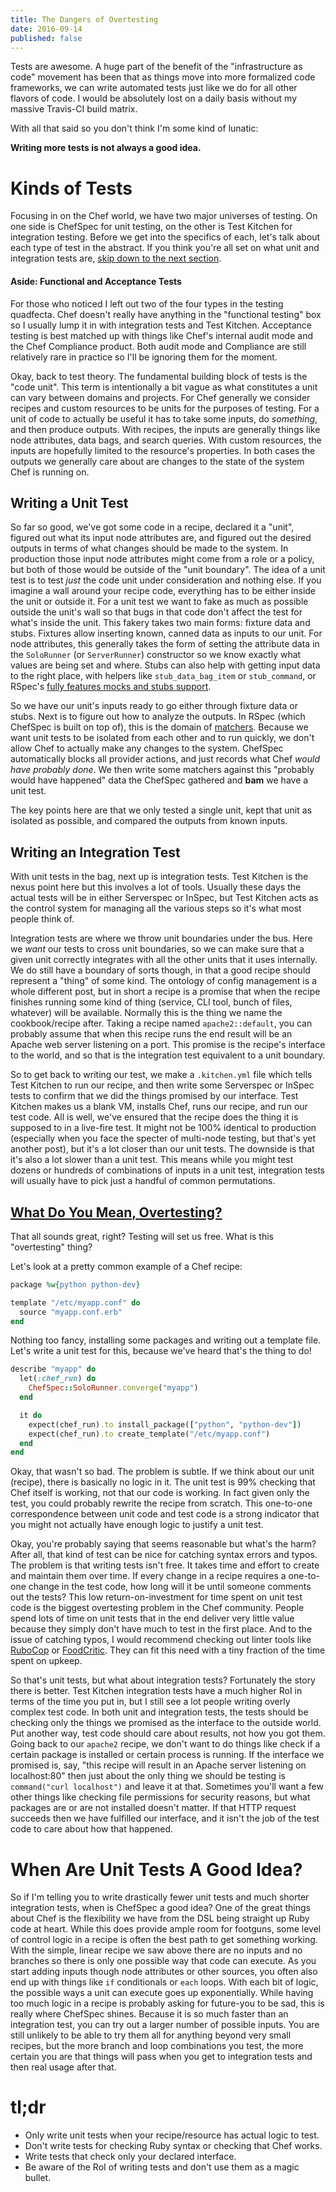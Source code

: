 ```yaml
---
title: The Dangers of Overtesting
date: 2016-09-14
published: false
---
```


Tests are awesome. A huge part of the benefit of the "infrastructure as code"
movement has been that as things move into more formalized code frameworks, we
can write automated tests just like we do for all other flavors of code. I would
be absolutely lost on a daily basis without my massive Travis-CI build matrix.

With all that said so you don't think I'm some kind of lunatic:

**Writing more tests is not always a good idea.**

# Kinds of Tests

Focusing in on the Chef world, we have two major universes of testing. On one
side is ChefSpec for unit testing, on the other is Test Kitchen for integration
testing. Before we get into the specifics of each, let's talk about each type of
test in the abstract. If you think you're all set on what unit and integration
tests are, [skip down to the next section](#overtesting).

#### Aside: Functional and Acceptance Tests

For those who noticed I left out two of the four types in the testing quadfecta.
Chef doesn't really have anything in the "functional testing" box so I usually
lump it in with integration tests and Test Kitchen. Acceptance testing is best
matched up with things like Chef's internal audit mode and the Chef Compliance
product. Both audit mode and Compliance are still relatively rare in practice so
I'll be ignoring them for the moment.

Okay, back to test theory. The fundamental building block of tests is the "code
unit". This term is intentionally a bit vague as what constitutes a unit can
vary between domains and projects. For Chef generally we consider recipes and
custom resources to be units for the purposes of testing. For a unit of code to
actually be useful it has to take some inputs, do _something_, and then produce
outputs. With recipes, the inputs are generally things like node attributes,
data bags, and search queries. With custom resources, the inputs are hopefully
limited to the resource's properties. In both cases the outputs we generally
care about are changes to the state of the system Chef is running on.

## Writing a Unit Test

So far so good, we've got some code in a recipe, declared it a "unit", figured
out what its input node attributes are, and figured out the desired outputs in terms of what
changes should be made to the system. In production those input node attributes
might come from a role or a policy, but both of those would be outside of the
"unit boundary". The idea of a unit test is to test _just_ the code unit under
consideration and nothing else. If you imagine a wall around your recipe code,
everything has to be either inside the unit or outside it. For a unit test we
want to fake as much as possible outside the unit's wall so that bugs in that
code don't affect the test for what's inside the unit. This fakery takes two
main forms: fixture data and stubs. Fixtures allow inserting known, canned data
as inputs to our unit. For node attributes, this generally takes the form of
setting the attribute data in the `SoloRunner` (or `ServerRunner`) constructor
so we know exactly what values are being set and where. Stubs can also help
with getting input data to the right place, with helpers like `stub_data_bag_item`
or `stub_command`, or RSpec's [fully features mocks and stubs support](https://www.relishapp.com/rspec/rspec-mocks/docs).

So we have our unit's inputs ready to go either through fixture data or stubs.
Next is to figure out how to analyze the outputs. In RSpec (which ChefSpec is
built on top of), this is the domain of [matchers](https://www.relishapp.com/rspec/rspec-expectations/docs).
Because we want unit tests to be isolated from each other and to run quickly, we
don't allow Chef to actually make any changes to the system. ChefSpec
automatically blocks all provider actions, and just records what Chef _would have
probably done_. We then write some matchers against this "probably would have
happened" data the ChefSpec gathered and **bam** we have a unit test.

The key points here are that we only tested a single unit, kept that unit as
isolated as possible, and compared the outputs from known inputs.

## Writing an Integration Test

With unit tests in the bag, next up is integration tests. Test Kitchen is the
nexus point here but this involves a lot of tools. Usually these days the actual
tests will be in either Serverspec or InSpec, but Test Kitchen acts as the
control system for managing all the various steps so it's what most people think
of.

Integration tests are where we throw unit boundaries under the bus. Here we
_want_ our tests to cross unit boundaries, so we can make sure that a given unit
correctly integrates with all the other units that it uses internally. We do
still have a boundary of sorts though, in that a good recipe should represent
a "thing" of some kind. The ontology of config management is a whole different
post, but in short a recipe is a promise that when the recipe finishes running
some kind of thing (service, CLI tool, bunch of files, whatever) will be available.
Normally this is the thing we name the cookbook/recipe after. Taking a recipe
named `apache2::default`, you can probably assume that when this recipe runs
the end result will be an Apache web server listening on a port. This promise
is the recipe's interface to the world, and so that is the integration test
equivalent to a unit boundary.

So to get back to writing our test, we make a `.kitchen.yml` file which tells
Test Kitchen to run our recipe, and then write some Serverspec or InSpec tests
to confirm that we did the things promised by our interface. Test Kitchen makes
us a blank VM, installs Chef, runs our recipe, and run our test code. All is
well, we've ensured that the recipe does the thing it is supposed to in a
live-fire test. It might not be 100% identical to production (especially when
you face the specter of multi-node testing, but that's yet another post), but
it's a lot closer than our unit tests. The downside is that it's also a lot
slower than a unit test. This means while you might test dozens or hundreds of
combinations of inputs in a unit test, integration tests will usually have to
pick just a handful of common permutations.

<h2><a class="no-underline" href="#overtesting" name="overtesting">What Do You Mean, Overtesting?</a></h2>

That all sounds great, right? Testing will set us free. What is this "overtesting"
thing?

Let's look at a pretty common example of a Chef recipe:

```ruby
package %w{python python-dev}

template "/etc/myapp.conf" do
  source "myapp.conf.erb"
end
```

Nothing too fancy, installing some packages and writing out a template file.
Let's write a unit test for this, because we've heard that's the thing to do!

```ruby
describe "myapp" do
  let(:chef_run) do
    ChefSpec::SoloRunner.converge("myapp")
  end

  it do
    expect(chef_run).to install_package(["python", "python-dev"])
    expect(chef_run).to create_template("/etc/myapp.conf")
  end
end
```

Okay, that wasn't so bad. The problem is subtle. If we think about our unit
(recipe), there is basically no logic in it. The unit test is 99% checking that
Chef itself is working, not that our code is working. In fact given only the
test, you could probably rewrite the recipe from scratch. This one-to-one
correspondence between unit code and test code is a strong indicator that you
might not actually have enough logic to justify a unit test.

Okay, you're probably saying that seems reasonable but what's the harm? After
all, that kind of test can be nice for catching syntax errors and typos. The
problem is that writing tests isn't free. It takes time and effort to create and
maintain them over time. If every change in a recipe requires a one-to-one
change in the test code, how long will it be until someone comments out the
tests? This low return-on-investment for time spent on unit test code is the
biggest overtesting problem in the Chef community. People spend lots of time
on unit tests that in the end deliver very little value because they simply don't
have much to test in the first place. And to the issue of catching typos, I would
recommend checking out linter tools like [RuboCop](https://rubocop.readthedocs.io/en/latest/) or
[FoodCritic](http://foodcritic.io/). They can fit this need with a tiny fraction
of the time spent on upkeep.

So that's unit tests, but what about integration tests? Fortunately the story
there is better. Test Kitchen integration tests have a much higher RoI in terms
of the time you put in, but I still see a lot people writing overly complex
test code. In both unit and integration tests, the tests should be checking only
the things we promised as the interface to the outside world. Put another way,
test code should care about results, not how you got them. Going back to our
`apache2` recipe, we don't want to do things like check if a certain package
is installed or certain process is running. If the interface we promised is, say,
"this recipe will result in an Apache server listening on localhost:80" then
just about the only thing we should be testing is `command("curl localhost")`
and leave it at that. Sometimes you'll want a few other things like checking
file permissions for security reasons, but what packages are or are not installed
doesn't matter. If that HTTP request succeeds then we have fulfilled our
interface, and it isn't the job of the test code to care about how that happened.

# When Are Unit Tests A Good Idea?

So if I'm telling you to write drastically fewer unit tests and much shorter
integration tests, when is ChefSpec a good idea? One of the great things about
Chef is the flexibility we have from the DSL being straight up Ruby code at
heart. While this does provide ample room for footguns, some level of control
logic in a recipe is often the best path to get something working. With the
simple, linear recipe we saw above there are no inputs and no branches so there
is only one possible way that code can execute. As you start adding inputs
though node attributes or other sources, you often also end up with things like
`if` conditionals or `each` loops. With each bit of logic, the possible ways a
unit can execute goes up exponentially. While having too much logic in a recipe
is probably asking for future-you to be sad, this is really where ChefSpec shines.
Because it is so much faster than an integration test, you can try out a larger
number of possible inputs. You are still unlikely to be able to try them all for
anything beyond very small recipes, but the more branch and loop combinations
you test, the more certain you are that things will pass when you get to
integration tests and then real usage after that.

# tl;dr

* Only write unit tests when your recipe/resource has actual logic to test.
* Don't write tests for checking Ruby syntax or checking that Chef works.
* Write tests that check only your declared interface.
* Be aware of the RoI of writing tests and don't use them as a magic bullet.
